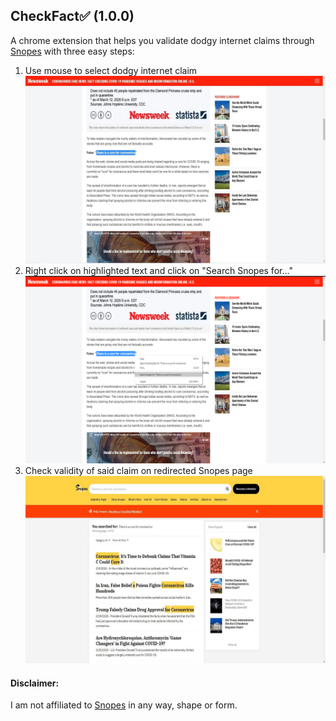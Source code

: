 ## CheckFact✅ (1.0.0)
A chrome extension that helps you validate dodgy internet claims through [Snopes](https://www.snopes.com/) with three easy steps:
1. Use mouse to select dodgy internet claim
![Step 1](src/images/screenshots/screenshot_0.jpg)
2. Right click on highlighted text and click on "Search Snopes for..."
![Step 1](src/images/screenshots/screenshot_1.jpg)
3. Check validity of said claim on redirected Snopes page
![Step 1](src/images/screenshots/screenshot_2.jpg)

#### Disclaimer:
I am not affiliated to [Snopes](https://www.snopes.com/) in any way, shape or form.
